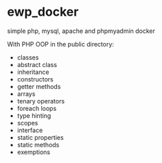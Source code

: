 # ewp_docker
simple php, mysql, apache and phpmyadmin docker

With PHP OOP in the public directory:

- classes
- abstract class
- inheritance
- constructors
- getter methods
- arrays
- tenary operators
- foreach loops
- type hinting
- scopes
- interface
- static properties
- static methods
- exemptions
